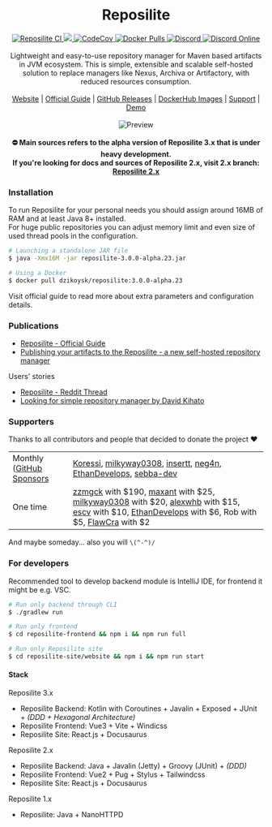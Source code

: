 <div align="center">
 <h1>Reposilite</h1>
 <div>
  <a href="https://github.com/dzikoysk/reposilite/actions/workflows/gradle.yml">
   <img alt="Reposilite CI" src="https://github.com/dzikoysk/reposilite/actions/workflows/gradle.yml/badge.svg" />
  </a>
  <a href="https://github.com/dzikoysk/reposilite/releases">
   <img src="https://repo.panda-lang.org/api/badge/latest/releases/org/panda-lang/reposilite?color=40c14a&name=Reposilite&prefix=v" />
  </a>
  <a href="https://codecov.io/gh/dzikoysk/reposilite">
   <img alt="CodeCov" src="https://codecov.io/gh/dzikoysk/reposilite/branch/main/graph/badge.svg?token=9flNHTSJpp" />
  </a>
  <a href="https://hub.docker.com/r/dzikoysk/reposilite">
   <img alt="Docker Pulls" src="https://img.shields.io/docker/pulls/dzikoysk/reposilite.svg?label=pulls&logo=docker" />
  </a>
  <!--
  <a href="(https://www.codefactor.io/repository/github/dzikoysk/reposilite/overview/main">
   <img alt="CodeFactor" src="https://www.codefactor.io/repository/github/dzikoysk/reposilite/badge/main" />
  </a>
  -->
  <a href="https://discord.gg/qGRqmGjUFX">
   <img alt="Discord" src="https://img.shields.io/badge/discord-reposilite-738bd7.svg?style=square" />
  </a>
  <a href="https://discord.gg/qGRqmGjUFX">
   <img alt="Discord Online" src="https://img.shields.io/discord/204728244434501632.svg" />
  </a>
 </div>
 <br>
 <div>
  Lightweight and easy-to-use repository manager for Maven based artifacts in JVM ecosystem. 
This is simple, extensible and scalable self-hosted solution to replace managers like Nexus, Archiva or Artifactory, with reduced resources consumption. 
 </div>
 <br>
 <div>
  <a href="https://reposilite.com">Website</a>
  |
  <a href="https://reposilite.com/docs/about">Official Guide</a>
  |
  <a href="https://github.com/dzikoysk/reposilite/releases">GitHub Releases</a>
  |
  <a href="https://hub.docker.com/r/dzikoysk/reposilite">DockerHub Images</a>
  |
  <a href="https://panda-lang.org/support">Support</a>
  |
  <a href="https://repo.panda-lang.org">Demo</a>
 </div>
 <br>
 <img alt="Preview" src="https://user-images.githubusercontent.com/4235722/133891983-966e5c6d-97b1-48cc-b754-6e88117ee4f7.png" />
 <br>
 <br>
 <strong>
  ⛔ Main sources refers to the alpha version of Reposilite 3.x that is under heavy development.
  <br>
  If you're looking for docs and sources of Reposilite 2.x, visit 2.x branch: <a href="https://github.com/dzikoysk/reposilite/tree/2.x">Reposilite 2.x</a>
 </strong>
</div>

### Installation
To run Reposilite for your personal needs you should assign around 16MB of RAM and at least Java 8+ installed. <br>
For huge public repositories you can adjust memory limit and even size of used thread pools in the configuration.

```bash
# Launching a standalone JAR file
$ java -Xmx16M -jar reposilite-3.0.0-alpha.23.jar

# Using a Docker
$ docker pull dzikoysk/reposilite:3.0.0-alpha.23
```

Visit official guide to read more about extra parameters and configuration details.

### Publications
* [Reposilite - Official Guide](https://reposilite.com/docs/about)
* [Publishing your artifacts to the Reposilite - a new self-hosted repository manager ](https://dev.to/dzikoysk/publishing-your-artifacts-to-the-reposilite-a-new-self-hosted-repository-manager-3n0h)

Users' stories

* [Reposilite - Reddit Thread](https://www.reddit.com/r/java/comments/k8i2m0/reposilite_alternative_lightweight_maven/)
* [Looking for simple repository manager by David Kihato](https://kihats.medium.com/custom-self-hosted-maven-repository-cbb778031f68)

### Supporters
Thanks to all contributors and people that decided to donate the project ❤️

<table>
 <tr>
  <td>
   Monthly (<a href="https://github.com/sponsors/dzikoysk">GitHub Sponsors</a>
  </td>
  <td>
    <a href="https://github.com/Koressi">Koressi</a>, 
    <a href="https://github.com/milkyway0308">milkyway0308</a>, 
    <a href="https://github.com/insertt">insertt</a>, 
    <a href="https://github.com/neg4n">neg4n</a>, 
    <a href="https://github.com/EthanDevelops">EthanDevelops</a>, 
    <a href="https://github.com/sebba-dev">sebba-dev</a>
  </td>
 </tr>
 <tr>
  <td>One time</td>
  <td>
   <a href="https://github.com/zzmgck">zzmgck</a> with $190, 
   <a href="https://github.com/maxant">maxant</a> with $25,
   <a href="https://github.com/milkyway0308">milkyway0308</a> with $20,
   <a href="https://github.com/alexwhb">alexwhb</a> with $15, 
   <a href="https://github.com/escv">escv</a> with $10,
   <a href="https://github.com/EthanDevelops">EthanDevelops</a> with $6, 
   Rob with $5,
   <a href="https://github.com/FlawCra">FlawCra</a> with $2
  </td>
 </tr>
</table>

And maybe someday... also you will `\(^-^)/`

### For developers

Recommended tool to develop backend module is IntelliJ IDE, for frontend it might be e.g. VSC. 

```bash
# Run only backend through CLI
$ ./gradlew run

# Run only frontend
$ cd reposilite-frontend && npm i && npm run full

# Run only Reposilite site
$ cd reposilite-site/website && npm i && npm run start
```

#### Stack

Reposilite 3.x
* Reposilite Backend: Kotlin with Coroutines + Javalin + Exposed + JUnit + _(DDD + Hexagonal Architecture)_
* Reposilite Frontend: Vue3 + Vite + Windicss
* Reposilite Site: React.js + Docusaurus

Reposilite 2.x
* Reposilite Backend: Java + Javalin (Jetty) + Groovy (JUnit) + _(DDD)_
* Reposilite Frontend: Vue2 + Pug + Stylus + Tailwindcss
* Reposilite Site: React.js + Docusaurus 

Reposilite 1.x
* Reposilite: Java + NanoHTTPD
